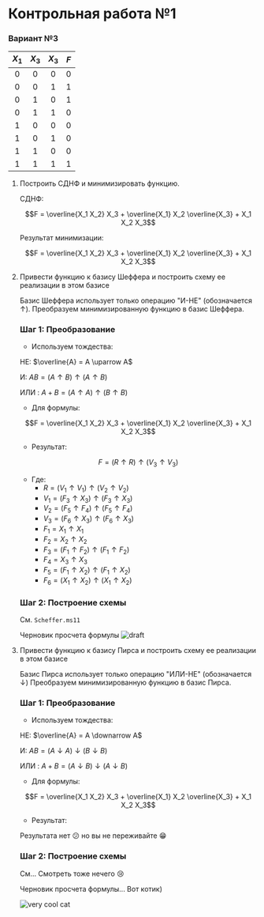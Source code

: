 # Контрольная работа №1
### Вариант №3

| $X_1$ | $X_3$ | $X_3$ | $F$ |
|:-----:|:-----:|:-----:|:---:|
|0|0|0|0|
|0|0|1|1|
|0|1|0|1|
|0|1|1|0|
|1|0|0|0|
|1|0|1|0|
|1|1|0|0|
|1|1|1|1|

1) Построить СДНФ и минимизировать функцию.

    СДНФ:

    $$F = \overline{X_1 X_2} X_3 + \overline{X_1} X_2 \overline{X_3} + X_1 X_2 X_3$$

    Результат минимизации: 

    $$F = \overline{X_1 X_2} X_3 + \overline{X_1} X_2 \overline{X_3} + X_1 X_2 X_3$$

2) Привести функцию к базису Шеффера и построить схему ее реализации в этом базисе
   
    Базис Шеффера использует только операцию "И-НЕ" (обозначается $\uparrow$). Преобразуем минимизированную функцию в базис Шеффера.
    
    ### Шаг 1: Преобразование

    * Используем тождества:

    НЕ: $\overline{A} = A \uparrow A$

    И: $AB = (A \uparrow B) \uparrow (A \uparrow B)$
   
    ИЛИ : $A + B = (A \uparrow A) \uparrow (B \uparrow B)$

    * Для формулы:

    $$F = \overline{X_1 X_2} X_3 + \overline{X_1} X_2 \overline{X_3} + X_1 X_2 X_3$$

    * Результат:

    $$F=(R \uparrow R) \uparrow (V_3 \uparrow V_3)$$
    * Где:
        * $R = (V_1 \uparrow V_1) \uparrow (V_2 \uparrow V_2)$
        * $V_1 = (F_3 \uparrow X_3) \uparrow (F_3 \uparrow X_3)$
        * $V_2 = (F_5 \uparrow F_4) \uparrow (F_5 \uparrow F_4)$
        * $V_3 = (F_6 \uparrow X_3) \uparrow (F_6 \uparrow X_3)$
        * $F_1 = X_1 \uparrow X_1$
        * $F_2 = X_2 \uparrow X_2$
        * $F_3 = (F_1 \uparrow F_2) \uparrow (F_1 \uparrow F_2)$
        * $F_4 = X_3 \uparrow X_3$
        * $F_5 = (F_1 \uparrow X_2) \uparrow (F_1 \uparrow X_2)$
        * $F_6 = (X_1 \uparrow X_2) \uparrow (X_1 \uparrow X_2)$

    ### Шаг 2: Построение схемы

    См. `Scheffer.ms11`
   
    Черновик просчета формулы
    ![draft](https://github.com/user-attachments/assets/23ac671c-471a-4d82-b874-130bedd3c003)
4) Привести функцию к базису Пирса и построить схему ее реализации в этом базисе
   
    Базис Пирса использует только операцию "ИЛИ-НЕ" (обозначается $\downarrow$) Преобразуем минимизированную функцию в базис Пирса.

   ### Шаг 1: Преобразование

    * Используем тождества:

    НЕ: $\overline{A} = A \downarrow A$

    И: $AB = (A \downarrow A) \downarrow (B \downarrow B)$
   
    ИЛИ : $A + B = (A \downarrow B) \downarrow (A \downarrow B)$

    * Для формулы:

    $$F = \overline{X_1 X_2} X_3 + \overline{X_1} X_2 \overline{X_3} + X_1 X_2 X_3$$

    * Результат:

    Результата нет :confused: но вы не переживайте :grin:
    
    ### Шаг 2: Построение схемы

    См... Смотреть тоже нечего :cry:
   
    Черновик просчета формулы... Вот котик)

    ![very cool cat](https://github.com/user-attachments/assets/8a233d22-e6f9-4f3b-a0be-c72c702f3c3c)
   
